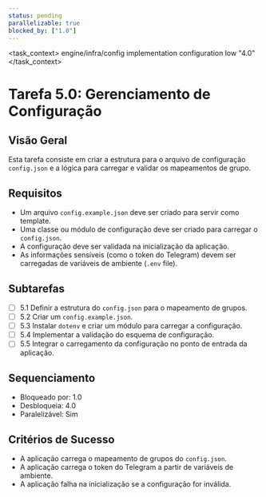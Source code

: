 ```yaml
---
status: pending
parallelizable: true
blocked_by: ["1.0"]
---
```


<task_context>
<domain>engine/infra/config</domain>
<type>implementation</type>
<scope>configuration</scope>
<complexity>low</complexity>
<dependencies></dependencies>
<unblocks>"4.0"</unblocks>
</task_context>

# Tarefa 5.0: Gerenciamento de Configuração

## Visão Geral
Esta tarefa consiste em criar a estrutura para o arquivo de configuração `config.json` e a lógica para carregar e validar os mapeamentos de grupo.

## Requisitos
- Um arquivo `config.example.json` deve ser criado para servir como template.
- Uma classe ou módulo de configuração deve ser criado para carregar o `config.json`.
- A configuração deve ser validada na inicialização da aplicação.
- As informações sensíveis (como o token do Telegram) devem ser carregadas de variáveis de ambiente (`.env` file).

## Subtarefas
- [ ] 5.1 Definir a estrutura do `config.json` para o mapeamento de grupos.
- [ ] 5.2 Criar um `config.example.json`.
- [ ] 5.3 Instalar `dotenv` e criar um módulo para carregar a configuração.
- [ ] 5.4 Implementar a validação do esquema de configuração.
- [ ] 5.5 Integrar o carregamento da configuração no ponto de entrada da aplicação.

## Sequenciamento
- Bloqueado por: 1.0
- Desbloqueia: 4.0
- Paralelizável: Sim

## Critérios de Sucesso
- A aplicação carrega o mapeamento de grupos do `config.json`.
- A aplicação carrega o token do Telegram a partir de variáveis de ambiente.
- A aplicação falha na inicialização se a configuração for inválida.
